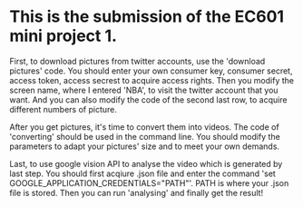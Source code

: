 # This is the submission of the EC601 mini project 1.
First, to download pictures from twitter accounts, use the 'download pictures' code. You should enter your own consumer key, consumer secret, access token, access secrest to acquire access rights. Then you modify the screen name, where I entered 'NBA', to visit the twitter account that you want. And you can also modify the code of the second last row, to acquire different numbers of picture.

After you get pictures, it's time to convert them into videos. The code of 'converting' should be used in the command line. You should modify the parameters to adapt your pictures' size and to meet your own demands.

Last, to use google vision API to analyse the video which is generated by last step. You should first acqiure .json file and enter the command 'set GOOGLE_APPLICATION_CREDENTIALS="PATH"'. PATH is where your .json file is stored. Then you can run 'analysing' and finally get the result!

